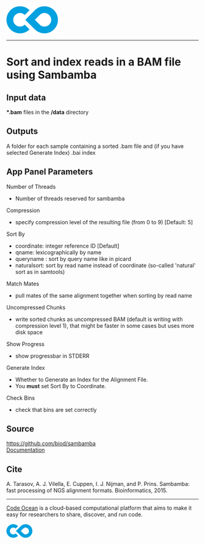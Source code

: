 [![Code Ocean Logo](images/CO_logo_135x72.png)](http://codeocean.com/product)

<hr>

# Sort and index reads in a BAM file using Sambamba


## Input data

**\*.bam** files in the **/data** directory

## Outputs

A folder for each sample containing a sorted .bam file and (if you have selected Generate Index) .bai index

## App Panel Parameters

Number of Threads
- Number of threads reserved for sambamba

Compression
- specify compression level of the resulting file (from 0 to 9) [Default: 5]

Sort By
- coordinate: integer reference ID [Default]
- qname: lexicographically by name
- queryname : sort by query name like in picard
- naturalsort: sort by read name instead of coordinate (so-called 'natural' sort as in samtools)

Match Mates
- pull mates of the same alignment together when sorting by read name

Uncompressed Chunks
- write sorted chunks as uncompressed BAM (default is writing with compression level 1), that might be faster in some cases but uses more disk space

Show Progress
- show progressbar in STDERR

Generate Index 
- Whether to Generate an Index for the Alignment File.
- You **must** set Sort By to Coordinate.

Check Bins
- check that bins are set correctly

## Source 

https://github.com/biod/sambamba <br>
[Documentation](https://lomereiter.github.io/sambamba/docs/sambamba-sort.html)

## Cite

A. Tarasov, A. J. Vilella, E. Cuppen, I. J. Nijman, and P. Prins. Sambamba: fast processing of NGS alignment formats. Bioinformatics, 2015.

<hr>

[Code Ocean](https://codeocean.com/) is a cloud-based computational platform that aims to make it easy for researchers to share, discover, and run code.<br /><br />
[![Code Ocean Logo](images/CO_logo_68x36.png)](https://www.codeocean.com)
